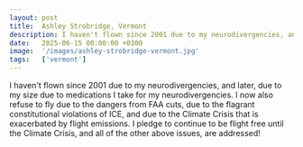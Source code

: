 ```yaml
---
layout: post
title:  Ashley Strobridge, Vermont
description: I haven't flown since 2001 due to my neurodivergencies, and later, due to my size due to medications I take for my neurodivergencies. I now also refus...
date:   2025-06-15 00:00:00 +0300
image:  '/images/ashley-strobridge-vermont.jpg'
tags:   ['vermont']
---
```

I haven't flown since 2001 due to my neurodivergencies, and later, due to my size due to medications I take for my neurodivergencies. I now also refuse to fly due to the dangers from FAA cuts, due to the flagrant constitutional violations of ICE, and due to the Climate Crisis that is exacerbated by flight emissions. I pledge to continue to be flight free until the Climate Crisis, and all of the other above issues, are addressed!

